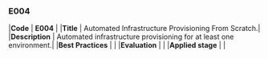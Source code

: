### E004

|**Code**           | **E004** |
|**Title**          | Automated Infrastructure Provisioning From Scratch.|
|**Description**    | Automated infrastructure provisioning for at least one environment.|
|**Best Practices** | |
|**Evaluation**     | |
|**Applied stage**  | |

